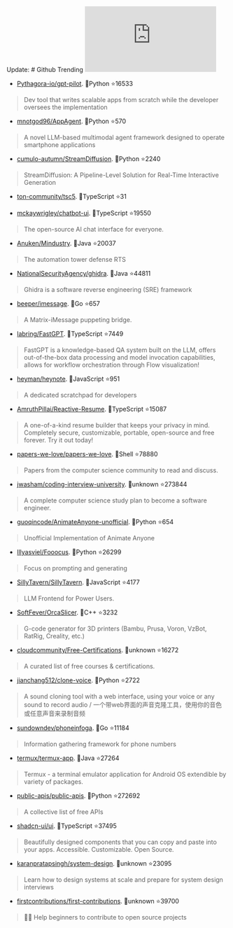 Update: # Github Trending 
 ![daily-bing](https://api.isoyu.com/bing_images.php) 
 - [Pythagora-io/gpt-pilot](https://github.com/Pythagora-io/gpt-pilot). 💪Python ⭐16533 
 > Dev tool that writes scalable apps from scratch while the developer oversees the implementation 
 - [mnotgod96/AppAgent](https://github.com/mnotgod96/AppAgent). 💪Python ⭐570 
 > A novel LLM-based multimodal agent framework designed to operate smartphone applications 
 - [cumulo-autumn/StreamDiffusion](https://github.com/cumulo-autumn/StreamDiffusion). 💪Python ⭐2240 
 > StreamDiffusion: A Pipeline-Level Solution for Real-Time Interactive Generation 
 - [ton-community/tsc5](https://github.com/ton-community/tsc5). 💪TypeScript ⭐31 
 >  
 - [mckaywrigley/chatbot-ui](https://github.com/mckaywrigley/chatbot-ui). 💪TypeScript ⭐19550 
 > The open-source AI chat interface for everyone. 
 - [Anuken/Mindustry](https://github.com/Anuken/Mindustry). 💪Java ⭐20037 
 > The automation tower defense RTS 
 - [NationalSecurityAgency/ghidra](https://github.com/NationalSecurityAgency/ghidra). 💪Java ⭐44811 
 > Ghidra is a software reverse engineering (SRE) framework 
 - [beeper/imessage](https://github.com/beeper/imessage). 💪Go ⭐657 
 > A Matrix-iMessage puppeting bridge. 
 - [labring/FastGPT](https://github.com/labring/FastGPT). 💪TypeScript ⭐7449 
 > FastGPT is a knowledge-based QA system built on the LLM, offers out-of-the-box data processing and model invocation capabilities, allows for workflow orchestration through Flow visualization! 
 - [heyman/heynote](https://github.com/heyman/heynote). 💪JavaScript ⭐951 
 > A dedicated scratchpad for developers 
 - [AmruthPillai/Reactive-Resume](https://github.com/AmruthPillai/Reactive-Resume). 💪TypeScript ⭐15087 
 > A one-of-a-kind resume builder that keeps your privacy in mind. Completely secure, customizable, portable, open-source and free forever. Try it out today! 
 - [papers-we-love/papers-we-love](https://github.com/papers-we-love/papers-we-love). 💪Shell ⭐78880 
 > Papers from the computer science community to read and discuss. 
 - [jwasham/coding-interview-university](https://github.com/jwasham/coding-interview-university). 💪unknown ⭐273844 
 > A complete computer science study plan to become a software engineer. 
 - [guoqincode/AnimateAnyone-unofficial](https://github.com/guoqincode/AnimateAnyone-unofficial). 💪Python ⭐654 
 > Unofficial Implementation of Animate Anyone 
 - [lllyasviel/Fooocus](https://github.com/lllyasviel/Fooocus). 💪Python ⭐26299 
 > Focus on prompting and generating 
 - [SillyTavern/SillyTavern](https://github.com/SillyTavern/SillyTavern). 💪JavaScript ⭐4177 
 > LLM Frontend for Power Users. 
 - [SoftFever/OrcaSlicer](https://github.com/SoftFever/OrcaSlicer). 💪C++ ⭐3232 
 > G-code generator for 3D printers (Bambu, Prusa, Voron, VzBot, RatRig, Creality, etc.) 
 - [cloudcommunity/Free-Certifications](https://github.com/cloudcommunity/Free-Certifications). 💪unknown ⭐16272 
 > A curated list of free courses & certifications. 
 - [jianchang512/clone-voice](https://github.com/jianchang512/clone-voice). 💪Python ⭐2722 
 > A sound cloning tool with a web interface, using your voice or any sound to record audio / 一个带web界面的声音克隆工具，使用你的音色或任意声音来录制音频 
 - [sundowndev/phoneinfoga](https://github.com/sundowndev/phoneinfoga). 💪Go ⭐11184 
 > Information gathering framework for phone numbers 
 - [termux/termux-app](https://github.com/termux/termux-app). 💪Java ⭐27264 
 > Termux - a terminal emulator application for Android OS extendible by variety of packages. 
 - [public-apis/public-apis](https://github.com/public-apis/public-apis). 💪Python ⭐272692 
 > A collective list of free APIs 
 - [shadcn-ui/ui](https://github.com/shadcn-ui/ui). 💪TypeScript ⭐37495 
 > Beautifully designed components that you can copy and paste into your apps. Accessible. Customizable. Open Source. 
 - [karanpratapsingh/system-design](https://github.com/karanpratapsingh/system-design). 💪unknown ⭐23095 
 > Learn how to design systems at scale and prepare for system design interviews 
 - [firstcontributions/first-contributions](https://github.com/firstcontributions/first-contributions). 💪unknown ⭐39700 
 > 🚀✨ Help beginners to contribute to open source projects 
 